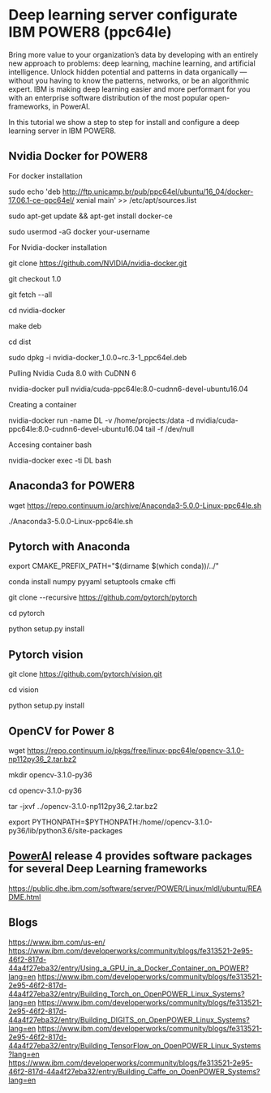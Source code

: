 # Deep learning server configurate IBM POWER8 (ppc64le)

Bring more value to your organization’s data by developing with an entirely new approach to problems: deep learning, machine learning, and artificial intelligence. Unlock hidden potential and patterns in data organically — without you having to know the patterns, networks, or be an algorithmic expert. IBM is making deep learning easier and more performant for you with an enterprise software distribution of the most popular open-frameworks, in PowerAI.

In this tutorial we show a step to step for install and configure a deep learning server in IBM POWER8.

## Nvidia Docker for POWER8

For docker installation

sudo echo 'deb http://ftp.unicamp.br/pub/ppc64el/ubuntu/16_04/docker-17.06.1-ce-ppc64el/ xenial main' >> /etc/apt/sources.list

sudo apt-get update && apt-get install docker-ce

sudo usermod -aG docker your-username

For Nvidia-docker installation

git clone https://github.com/NVIDIA/nvidia-docker.git

git checkout 1.0

git fetch --all

cd nvidia-docker

make deb

cd dist

sudo dpkg -i nvidia-docker_1.0.0~rc.3-1_ppc64el.deb

Pulling Nvidia Cuda 8.0 with CuDNN 6

nvidia-docker pull nvidia/cuda-ppc64le:8.0-cudnn6-devel-ubuntu16.04

Creating a container

nvidia-docker run -name DL -v /home/projects:/data -d nvidia/cuda-ppc64le:8.0-cudnn6-devel-ubuntu16.04 tail -f /dev/null

Accesing container bash

nvidia-docker exec -ti DL bash

## Anaconda3 for POWER8

wget https://repo.continuum.io/archive/Anaconda3-5.0.0-Linux-ppc64le.sh

./Anaconda3-5.0.0-Linux-ppc64le.sh

## Pytorch with Anaconda

export CMAKE_PREFIX_PATH="$(dirname $(which conda))/../"

conda install numpy pyyaml setuptools cmake cffi

git clone --recursive https://github.com/pytorch/pytorch

cd pytorch

python setup.py install

## Pytorch vision

git clone https://github.com/pytorch/vision.git

cd vision

python setup.py install

## OpenCV for Power 8

wget https://repo.continuum.io/pkgs/free/linux-ppc64le/opencv-3.1.0-np112py36_2.tar.bz2

mkdir opencv-3.1.0-py36

cd opencv-3.1.0-py36

tar -jxvf ../opencv-3.1.0-np112py36_2.tar.bz2

export PYTHONPATH=$PYTHONPATH:/home/<your-username>/opencv-3.1.0-py36/lib/python3.6/site-packages


## [PowerAI](http://ibm.biz/poweraideveloper) release 4 provides software packages for several Deep Learning frameworks

https://public.dhe.ibm.com/software/server/POWER/Linux/mldl/ubuntu/README.html



## Blogs 

https://www.ibm.com/us-en/
https://www.ibm.com/developerworks/community/blogs/fe313521-2e95-46f2-817d-44a4f27eba32/entry/Using_a_GPU_in_a_Docker_Container_on_POWER?lang=en
https://www.ibm.com/developerworks/community/blogs/fe313521-2e95-46f2-817d-44a4f27eba32/entry/Building_Torch_on_OpenPOWER_Linux_Systems?lang=en
https://www.ibm.com/developerworks/community/blogs/fe313521-2e95-46f2-817d-44a4f27eba32/entry/Building_DIGITS_on_OpenPOWER_Linux_Systems?lang=en
https://www.ibm.com/developerworks/community/blogs/fe313521-2e95-46f2-817d-44a4f27eba32/entry/Building_TensorFlow_on_OpenPOWER_Linux_Systems?lang=en
https://www.ibm.com/developerworks/community/blogs/fe313521-2e95-46f2-817d-44a4f27eba32/entry/Building_Caffe_on_OpenPOWER_Systems?lang=en
